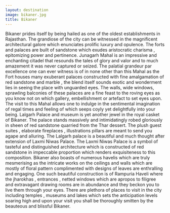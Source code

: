 ```yaml
---
layout: destination
image: bikaner.jpg
title: Bikaner
---
```

Bikaner prides itself by being hailed as one of the oldest establishments in Rajasthan. The grandiose of the city can be witnessed in the magnificent architectural galore which enunciates prolific luxury and opulence. The forts and palaces are built of sandstone which exudes aristocratic charisma ,  epitomizing power and pertinence.
Junagarh Mahal is an impressive and enchanting citadel that resounds the tales of glory and valor and to much amazement it was never captured or seized. The palatial grandeur par excellence one can ever witness is of   in none other than this Mahal as the Fort houses many exuberant palaces constructed with fine amalgamation of red sandstone and marble , the blend itself sounds exotic and wonderment lies in seeing the place with unguarded eyes. The walls, wide windows, sprawling balconies of these palaces are a fine feast to the roving eyes as you know not on which gallery, embellishment or artefact to set eyes upon. The visit to this Mahal allows one to indulge in the sentimental imagination of regal times and feeling of which seeps coyly yet delightfully into your being.
Lalgarh Palace and museum is yet another jewel in the royal casket of Bikaner. The palace stands massively and intimidatingly robed gloriously in sheen of red sandstone quarried from the Thar dessert. The plush guest suites , elaborate fireplaces , illustrations pillars are meant to send you agape and alluring. The Lalgarh palace is a beautiful and much thought after extension of Laxmi Niwas Palace.
The Laxmi Niwas Palace is a symbol of tasteful and distinguished architecture which is constructed of red sandstone in impeccable proportion which renders exquisiteness to this composition. Bikaner also boasts of numerous havelis which are truly mesmerising as the intricate works on the ceilings and walls which are mostly of floral pattern complimented with designs of leaves are enthralling and engaging. One such beautiful construction is of Rampuria Haveli where the jharokhas , entrances , netted windows which are apropos to filigree and extravagant drawing rooms are in abundance and  they beckon you to live them through your eyes. 
There are plethora of places to visit in the city including temples , museums and lakes which sets the anticipation levels soaring high and upon your visit you shall be thoroughly smitten by the beauteous and blissful Bikaner.
